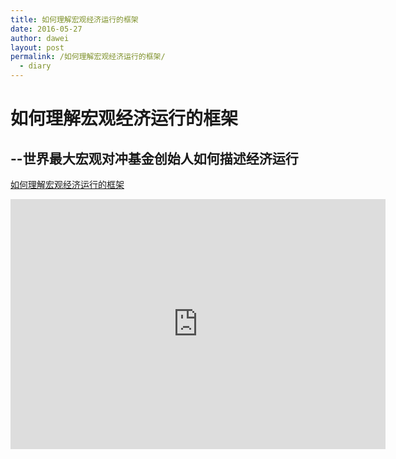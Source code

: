 ```yaml
---
title: 如何理解宏观经济运行的框架
date: 2016-05-27
author: dawei
layout: post
permalink: /如何理解宏观经济运行的框架/
  - diary
---
```



如何理解宏观经济运行的框架
=============

--世界最大宏观对冲基金创始人如何描述经济运行
-------


[如何理解宏观经济运行的框架](/uploads/理解宏观经济运行的框架.pdf)

<iframe src="http://v.qq.com/iframe/player.html?vid=k0409gt2bib"  width="600" height="400" frameBorder="0" allowfullscreen=""></iframe>

